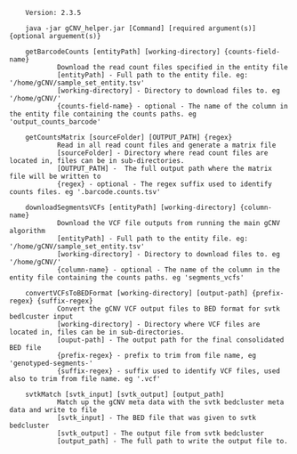         Version: 2.3.5

        java -jar gCNV_helper.jar [Command] [required argument(s)] {optional arguement(s)}

        getBarcodeCounts [entityPath] [working-directory] {counts-field-name}
                Download the read count files specified in the entity file
                [entityPath] - Full path to the entity file. eg: '/home/gCNV/sample_set_entity.tsv'
                [working-directory] - Directory to download files to. eg '/home/gCNV/'
                {counts-field-name} - optional - The name of the column in the entity file containing the counts paths. eg 'output_counts_barcode'

        getCountsMatrix [sourceFolder] [OUTPUT_PATH] {regex}
                Read in all read count files and generate a matrix file
                [sourceFolder] - Directory where read count files are located in, files can be in sub-directories.
                [OUTPUT_PATH] -  The full output path where the matrix file will be written to
                {regex} - optional - The regex suffix used to identify counts files. eg '.barcode.counts.tsv'

        downloadSegmentsVCFs [entityPath] [working-directory] {column-name}
                Download the VCF file outputs from running the main gCNV algorithm
                [entityPath] - Full path to the entity file. eg: '/home/gCNV/sample_set_entity.tsv'
                [working-directory] - Directory to download files to. eg '/home/gCNV/'
                {column-name} - optional - The name of the column in the entity file containing the counts paths. eg 'segments_vcfs'

        convertVCFsToBEDFormat [working-directory] [output-path] {prefix-regex} {suffix-regex}
                Convert the gCNV VCF output files to BED format for svtk bedlcuster input
                [working-directory] - Directory where VCF files are located in, files can be in sub-directories.
                [ouput-path] - The output path for the final consolidated BED file
                {prefix-regex} - prefix to trim from file name, eg 'genotyped-segments-'
                {suffix-regex} - suffix used to identify VCF files, used also to trim from file name. eg '.vcf'

        svtkMatch [svtk_input] [svtk_output] [output_path]
                Match up the gCNV meta data with the svtk bedcluster meta data and write to file
                [svtk_input] - The BED file that was given to svtk bedcluster
                [svtk_output] - The output file from svtk bedcluster
                [output_path] - The full path to write the output file to.

